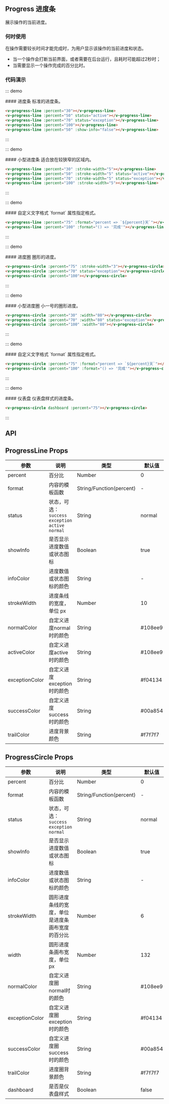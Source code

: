 ## Progress 进度条

展示操作的当前进度。

### 何时使用
在操作需要较长时间才能完成时，为用户显示该操作的当前进度和状态。
- 当一个操作会打断当前界面，或者需要在后台运行，且耗时可能超过2秒时；
- 当需要显示一个操作完成的百分比时。

### 代码演示

::: demo
<summary>
  #### 进度条
  标准的进度条。
</summary>

```html
<v-progress-line :percent="30"></v-progress-line>
<v-progress-line :percent="50" status="active"></v-progress-line>
<v-progress-line :percent="70" status="exception"></v-progress-line>
<v-progress-line :percent="100"></v-progress-line>
<v-progress-line :percent="50" :show-info="false"></v-progress-line>
```

:::

::: demo
<summary>
  #### 小型进度条
  适合放在较狭窄的区域内。
</summary>

```html
<v-progress-line :percent="30" :stroke-width="5"></v-progress-line>
<v-progress-line :percent="50" :stroke-width="5" status="active"></v-progress-line>
<v-progress-line :percent="70" :stroke-width="5" status="exception"></v-progress-line>
<v-progress-line :percent="100" :stroke-width="5"></v-progress-line>
```

:::

::: demo
<summary>
  #### 自定义文字格式
  `format` 属性指定格式。
</summary>

```html
<v-progress-line :percent="75" :format="percent => `${percent}天`"></v-progress-line>
<v-progress-line :percent="100" :format="() => '完成'"></v-progress-line>
```

:::

::: demo
<summary>
  #### 进度圈
  圈形的进度。
</summary>

```html
<v-progress-circle :percent="75" :stroke-width="3"></v-progress-circle>
<v-progress-circle :percent="70" status="exception"></v-progress-circle>
<v-progress-circle :percent="100"></v-progress-circle>
```

:::

::: demo
<summary>
  #### 小型进度圈
  小一号的圈形进度。
</summary>

```html
<v-progress-circle :percent="30" :width="80"></v-progress-circle>
<v-progress-circle :percent="70" :width="80" status="exception"></v-progress-circle>
<v-progress-circle :percent="100" :width="80"></v-progress-circle>
```

:::

::: demo
<summary>
  #### 自定义文字格式
  `format` 属性指定格式。
</summary>

```html
<v-progress-circle :percent="75" :format="percent => `${percent}天`"></v-progress-circle>
<v-progress-circle :percent="100" :format="() => '完成'"></v-progress-circle>
```

:::

::: demo
<summary>
  #### 仪表盘
  仪表盘样式的进度条。
</summary>

```html
<v-progress-circle dashboard :percent="75"></v-progress-circle>
```

:::

## API
## ProgressLine Props
| 参数        | 说明           | 类型               | 默认值       |
|------------|----------------|-------------------|-------------|
| percent    | 百分比	 | Number | 0 |
| format | 内容的模板函数	 | String/Function(percent) | - |
| status    | 状态，可选：`success` `exception` `active` `normal`	 | String | normal |
| showInfo    | 是否显示进度数值或状态图标	 | Boolean | true |
| infoColor    | 进度数值或状态图标的颜色	 | String | - |
| strokeWidth   | 进度条线的宽度，单位 px	 | Number | 10 |
| normalColor    | 自定义进度normal时的颜色	 | String | #108ee9 |
| activeColor    | 自定义进度active时的颜色	 | String | #108ee9 |
| exceptionColor    | 自定义进度exception时的颜色	 | String | #f04134 |
| successColor    | 自定义进度success时的颜色	 | String | #00a854 |
| trailColor    | 进度背景颜色	 | String | #f7f7f7 |

## ProgressCircle Props
| 参数        | 说明           | 类型               | 默认值       |
|------------|----------------|-------------------|-------------|
| percent    | 百分比	 | Number | 0 |
| format | 内容的模板函数	 | String/Function(percent) | - |
| status    | 状态，可选：`success` `exception` `normal`	 | String | normal |
| showInfo    | 是否显示进度数值或状态图标	 | Boolean | true |
| infoColor    | 进度数值或状态图标的颜色	 | String | - |
| strokeWidth    | 圆形进度条线的宽度，单位是进度条画布宽度的百分比	 | Number | 6 |
| width    | 圆形进度条画布宽度，单位 px	 | Number | 132 |
| normalColor    | 自定义进度圈normal时的颜色	 | String | #108ee9 |
| exceptionColor    | 自定义进度圈exception时的颜色	 | String | #f04134 |
| successColor    | 自定义进度圈success时的颜色	 | String | #00a854 |
| trailColor    | 进度圈背景颜色	 | String | #f7f7f7 |
| dashboard    | 是否是仪表盘样式 | Boolean | false |
